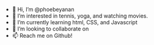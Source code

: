 - 👋 Hi, I’m @phoebeyanan
- 👀 I’m interested in tennis, yoga, and watching movies.
- 🌱 I’m currently learning html, CSS, and Javascript
- 💞️ I’m looking to collaborate on 
- 📫 Reach me on Github!

<!---
phoebeyanan/phoebeyanan is a ✨ special ✨ repository because its `README.md` (this file) appears on your GitHub profile.
You can click the Preview link to take a look at your changes.
--->
